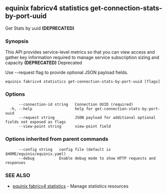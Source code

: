 ## equinix fabricv4 statistics get-connection-stats-by-port-uuid

Get Stats by uuid **(DEPRECATED)**

### Synopsis

This API provides service-level metrics so that you can view access and gather key information required to manage service subscription sizing and capacity **(DEPRECATED)** Deprecated

Use --request flag to provide optional JSON payload fields.

```
equinix fabricv4 statistics get-connection-stats-by-port-uuid [flags]
```

### Options

```
      --connection-id string   Connection UUID (required)
  -h, --help                   help for get-connection-stats-by-port-uuid
      --request string         JSON payload for additional optional fields not exposed as flags
      --view-point string      view-point field
```

### Options inherited from parent commands

```
      --config string   config file (default is $HOME/equinix/equinix.yaml)
      --debug           Enable debug mode to show HTTP requests and responses
```

### SEE ALSO

* [equinix fabricv4 statistics](equinix_fabricv4_statistics.md)	 - Manage statistics resources

